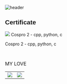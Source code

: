  ![header](https://capsule-render.vercel.app/api?type=waving&color=white&fontColor=black&text=MY_INFO&fontSize=25)
     <h2 style="font-family: Impact, Haettenschweiler, 'Arial Narrow Bold', sans-serif;">Certificate</h2>
   <p> <p><img style="size: 20px;" src="https://docs.microsoft.com/ko-kr/media/learn/certification/badges/mta-badge.svg"/> Cospro 2 - cpp, python, c </p> Cospro 2 - cpp, python, c </p>
    <br>
    <p style="font-style: normal; font-size: medium;">MY LOVE</p>
    <table>
	<tr style="border: none;"> 
		<td><img src="https://img.shields.io/badge/C-A8B9CC?style=flat-square&logo=C&logoColor=white"/></a></td> 
		<td><img src="https://img.shields.io/badge/C++-00599C?style=flat-square&logo=CPP&logoColor=white"/></a></td> 
	</tr>
    </table>